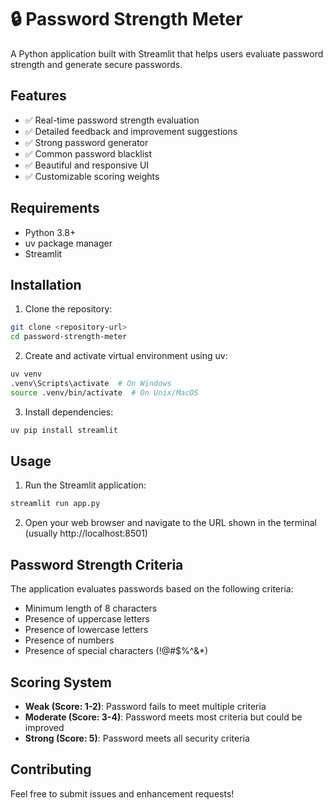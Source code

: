 # 🔒 Password Strength Meter

A Python application built with Streamlit that helps users evaluate password strength and generate secure passwords.

## Features

- ✅ Real-time password strength evaluation
- ✅ Detailed feedback and improvement suggestions
- ✅ Strong password generator
- ✅ Common password blacklist
- ✅ Beautiful and responsive UI
- ✅ Customizable scoring weights

## Requirements

- Python 3.8+
- uv package manager
- Streamlit

## Installation

1. Clone the repository:
```bash
git clone <repository-url>
cd password-strength-meter
```

2. Create and activate virtual environment using uv:
```bash
uv venv
.venv\Scripts\activate  # On Windows
source .venv/bin/activate  # On Unix/MacOS
```

3. Install dependencies:
```bash
uv pip install streamlit
```

## Usage

1. Run the Streamlit application:
```bash
streamlit run app.py
```

2. Open your web browser and navigate to the URL shown in the terminal (usually http://localhost:8501)

## Password Strength Criteria

The application evaluates passwords based on the following criteria:

- Minimum length of 8 characters
- Presence of uppercase letters
- Presence of lowercase letters
- Presence of numbers
- Presence of special characters (!@#$%^&*)

## Scoring System

- **Weak (Score: 1-2)**: Password fails to meet multiple criteria
- **Moderate (Score: 3-4)**: Password meets most criteria but could be improved
- **Strong (Score: 5)**: Password meets all security criteria

## Contributing

Feel free to submit issues and enhancement requests!

